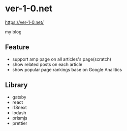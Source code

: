 # ver-1-0.net

https://ver-1-0.net/

my blog

## Feature

* support amp page on all articles's page(scratch)
* show related posts on each article
* show popular page rankings base on Google Analitics

## Library

* gatsby
* react
* i18next
* lodash
* prismjs
* prettier

